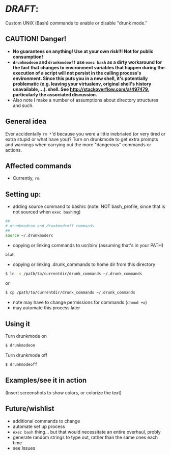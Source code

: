# *DRAFT*:
Custom UNIX (Bash) commands to enable or disable "drunk mode."

## CAUTION! Danger!
* **No guarantees on anything! Use at your own risk!!! Not for public
consumption!**
* **`drunkmodeon` and `drunkmodeoff` use `exec bash` as a dirty
workaround for the fact that changes to environment variables that happen
during the execution of a script will not persist in the calling process's
environment. Since this puts you in a new shell, it's potentially problematic
(e.g. leaving your virtualenv, original shell's history unavailable,...).
shell. See http://stackoverflow.com/a/497479, particularly the associated
discussion.**
* Also note I make a number of assumptions about directory structures and such.

## General idea
Ever accidentally `rm *`'d because you were a little inebriated (or very tired or extra stupid or what have you)?  Turn on
drunkmode to get extra prompts and warnings when carrying out the more
"dangerous" commands or actions.

## Affected commands
* Currently, `rm`

## Setting up:
* adding source command to bashrc (note: NOT bash_profile, since that is not
sourced when `exec bash`ing)
``` bash
##
# drunkmodeon and drunkmodeoff commands
##
source ~/.drunkmoderc
```

* copying or linking commands to usr/bin/ (assuming that's in your PATH)
``` bash
blah
```
* copying or linking .drunk_commands to home dir from this directory
``` bash
$ ln -s /path/to/currentdir/drunk_commands ~/.drunk_commands
```
or
``` bash
$ cp /path/to/currentdir/drunk_commands ~/.drunk_commands
```

* note may have to change permissions for commands (`chmod +x`)
* may automate this process later

## Using it
Turn drunkmode on
``` bash
$ drunkmodeon
```
Turn drunkmode off
``` bash
$ drunkmodeoff
```

## Examples/see it in action
(Insert screenshots to show colors, or colorize the text)

<!--
## How it works
how works/env variable, bashrc, etc, or maybe the WARNING at the top is
sufficient-->

## Future/wishlist
* additional commands to change
* automate set up process
* `exec bash` thing... but that would necessitate an entire overhaul, probly
* generate random strings to type out, rather than the same ones each time
* see Issues
